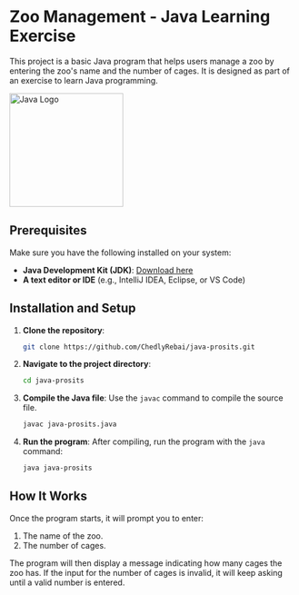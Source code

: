 # Zoo Management - Java Learning Exercise

This project is a basic Java program that helps users manage a zoo by entering the zoo's name and the number of cages. It is designed as part of an exercise to learn Java programming.

<img src="https://upload.wikimedia.org/wikipedia/en/3/30/Java_programming_language_logo.svg" alt="Java Logo" width="200" height="200">

## Prerequisites

Make sure you have the following installed on your system:

- **Java Development Kit (JDK)**: [Download here](https://www.oracle.com/java/technologies/javase-jdk11-downloads.html)
- **A text editor or IDE** (e.g., IntelliJ IDEA, Eclipse, or VS Code)

## Installation and Setup

1. **Clone the repository**:
    ```bash
    git clone https://github.com/ChedlyRebai/java-prosits.git
    ```

2. **Navigate to the project directory**:
    ```bash
    cd java-prosits
    ```

3. **Compile the Java file**:
    Use the `javac` command to compile the source file.
    ```bash
    javac java-prosits.java
    ```

4. **Run the program**:
    After compiling, run the program with the `java` command:
    ```bash
    java java-prosits
    ```

## How It Works

Once the program starts, it will prompt you to enter:

1. The name of the zoo.
2. The number of cages.

The program will then display a message indicating how many cages the zoo has. If the input for the number of cages is invalid, it will keep asking until a valid number is entered.

